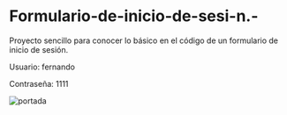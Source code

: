 # Formulario-de-inicio-de-sesi-n.-
Proyecto sencillo para conocer lo básico en el código de un formulario de inicio de sesión.

Usuario: fernando

Contraseña: 1111

![portada](https://user-images.githubusercontent.com/113071685/190529819-b80d2dca-a9a6-427c-8f5b-b40b3c2cc873.png)
